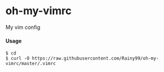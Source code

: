 # oh-my-vimrc
My vim config
#### Usage

```
$ cd
$ curl -O https://raw.githubusercontent.com/Rainy99/oh-my-vimrc/master/.vimrc
```
